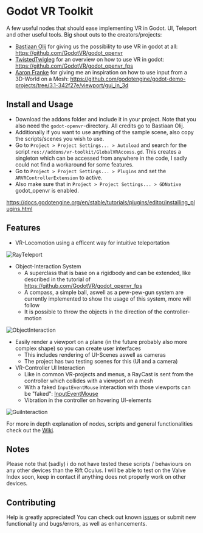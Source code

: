 # Godot VR Toolkit

A few useful nodes that should ease implementing VR in Godot. UI, Teleport and other useful tools.
Big shout outs to the creators/projects:

* [Bastiaan Olij](https://github.com/BastiaanOlij) for giving us the possibility to use VR in godot at all:
  https://github.com/GodotVR/godot_openvr
* [TwistedTwigleg](https://github.com/TwistedTwigleg) for an overview on how to use VR in godot:
  https://github.com/GodotVR/godot_openvr_fps
* [Aaron Franke](https://github.com/aaronfranke) for giving me an inspiration on how to use input from a 3D-World on a Mesh: 
  https://github.com/godotengine/godot-demo-projects/tree/3.1-342f27e/viewport/gui_in_3d

## Install and Usage

* Download the addons folder and include it in your project. Note that you also need the ``godot-openvr``-directory. All credits go to Bastiaan Olij.
* Additionally if you want to use anything of the sample scene, also copy the scripts/scenes you wish to use.
* Go to ``Project > Project Settings... > Autoload`` and search for the script ``res://addons/vr-toolkit/GlobalVRAccess.gd``. This creates a singleton which can be accessed from anywhere in the code, I sadly could not find a workaround for some features.
* Go to ``Project > Project Settings... > Plugins`` and set the ``ARVRControllerExtension`` to active.
* Also make sure that in ``Project > Project Settings... > GDNative`` godot_openvr is enabled.

https://docs.godotengine.org/en/stable/tutorials/plugins/editor/installing_plugins.html

## Features

* VR-Locomotion using a efficent way for intuitive teleportation

![RayTeleport](https://user-images.githubusercontent.com/33001106/76965131-15944880-6924-11ea-970f-447f7383ea2a.png)
* Object-Interaction System
  * A superclass that is base on a rigidbody and can be extended, like described in the tutorial of https://github.com/GodotVR/godot_openvr_fps
  * A compass, a simple ball, aswell as a pew-pew-gun system are currently implemented to show the usage of this system, more will follow
  * It is possible to throw the objects in the direction of the controller-motion
  
![ObjectInteraction](https://user-images.githubusercontent.com/33001106/76965660-f9dd7200-6924-11ea-987f-3a866dc73beb.png)
* Easily render a viewport on a plane (in the future probably also more complex shape) so you can create user interfaces
  * This includes rendering of UI-Scenes aswell as cameras
  * The project has two testing scenes for this (UI and a camera)
* VR-Controller UI Interaction
  * Like in common VR-projects and menus, a RayCast is sent from the controller which collides with a viewport on a mesh
  * With a faked ``InputEventMouse`` interaction with those viewports can be "faked": [InputEventMouse](https://docs.godotengine.org/en/stable/classes/class_inputeventmouse.html)
  * Vibration in the controller on hovering UI-elements
  
![GuiInteraction](https://user-images.githubusercontent.com/33001106/76964827-9d2d8780-6923-11ea-9d8b-434124320fa8.png)
  
For more in depth explanation of nodes, scripts and general functionalities check out the [Wiki](https://github.com/boku-ilen/godot-vr-toolkit/wiki).

## Notes

Please note that (sadly) i do not have tested these scripts / behaviours on any other devices than the Rift Oculus. I will be able to test on the Valve Index soon, keep in contact if anything does not properly work on other devices.

## Contributing

Help is greatly appreciated! You can check out known [issues](https://github.com/boku-ilen/godot-vr-toolkit/issues) or submit new functionality and bugs/errors, as well as enhancements.
